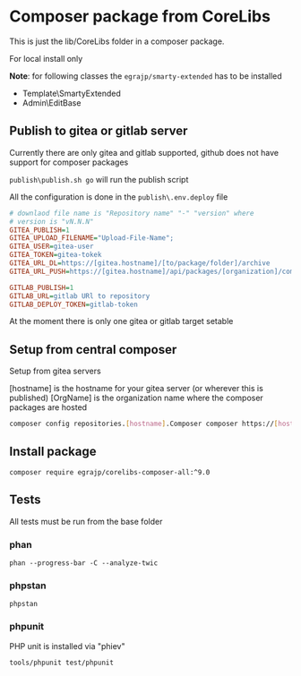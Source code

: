 # Composer package from CoreLibs

This is just the lib/CoreLibs folder in a composer package.

For local install only

**Note**: for following classes the `egrajp/smarty-extended` has to be installed

- Template\SmartyExtended
- Admin\EditBase

## Publish to gitea or gitlab server

Currently there are only gitea and gitlab supported, github does not have support for composer packages

`publish\publish.sh go` will run the publish script

All the configuration is done in the `publish\.env.deploy` file

```ini
# downlaod file name is "Repository name" "-" "version" where
# version is "vN.N.N"
GITEA_PUBLISH=1
GITEA_UPLOAD_FILENAME="Upload-File-Name";
GITEA_USER=gitea-user
GITEA_TOKEN=gitea-tokek
GITEA_URL_DL=https://[gitea.hostname]/[to/package/folder]/archive
GITEA_URL_PUSH=https://[gitea.hostname]/api/packages/[organization]/composer

GITLAB_PUBLISH=1
GITLAB_URL=gitlab URl to repository
GITLAB_DEPLOY_TOKEN=gitlab-token
```

At the moment there is only one gitea or gitlab target setable

## Setup from central composer

Setup from gitea servers

[hostname] is the hostname for your gitea server (or wherever this is published)
[OrgName] is the organization name where the composer packages are hosted

```sh
composer config repositories.[hostname].Composer composer https://[hostname]/api/packages/[OrgName]/composer
```

## Install package

`composer require egrajp/corelibs-composer-all:^9.0`

## Tests

All tests must be run from the base folder

### phan

`phan --progress-bar -C --analyze-twic`

### phpstan

`phpstan`

### phpunit

PHP unit is installed via "phiev"

`tools/phpunit test/phpunit`
